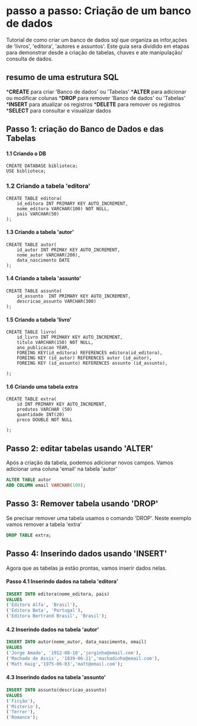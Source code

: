 # passo a passo: Criação de um banco de dados
Tutorial de como criar um banco de dados sql que organiza as infor,ações de 'livros', 'editora', 'autores e assuntos'.
Este guia sera dividido em etapas para demonstrar desde a criação de tabelas, chaves e ate manipulação/ consulta de dados.

## resumo de uma estrutura SQL
*__CREATE__ para criar 'Banco de dados' ou 'Tabelas'
*__ALTER__ para adicionar ou modificar colunas
*__DROP__ para remover 'Banco de dados' ou 'Tabelas'
*__INSERT__ para atualizar os registros
*__DELETE__ para remover os registros
*__SELECT__ para consultar e visualizar dados

## Passo 1: criação do Banco de Dados e das Tabelas
#### 1.1 Criando o DB

```
CREATE DATABASE biblioteca;
USE biblioteca;
```

### 1.2 Criando a tabela 'editora'
```
CREATE TABLE editora(
    id_editora INT PRIMARY KEY AUTO_INCREMENT,
    nome_editora VARCHAR(100) NOT NULL,
    pais VARCHAR(50)
);
```

#### 1.3 Criando a tabela 'autor'
```
CREATE TABLE autor(
    id_autor INT PRIMAY KEY AUTO_INCREMENT,
    nome_autor VARCHAR(200),
    data_nascimento DATE
);
```

#### 1.4 Criando a tabela 'assunto'
```
CREATE TABLE assunto(
    id_assunto  INT PRIMARY KEY AUTO_INCREMENT,
    descricao_assunto VARCHAR(300)
);
```
#### 1.5 Criando a tabela 'livro'
```
CREATE TABLE livro(
    id_livro INT PRIMARY KEY AUTO_INCREMENT,
    titulo VARCHAR(150) NOT NULL,
    ano_publicacao YEAR,
    FOREING KEY(id_editora) REFERENCES editora(id_editora),
    FOREING KEY (id_autor) REFERENCES autor (id_autor),
    FOREING KEY (id_assunto) REFERENCES assunto (id_assunto),

);
```
#### 1.6 Criando uma tabela extra
```
CREATE TABLE extra(
    id INT PRIMARY KEY AUTO_INCREMENT,
    produtos VARCHAR (50)
    quantidade INT(20)
    preco DOUBLE NOT NULL

);

```

## Passo 2: editar tabelas usando 'ALTER' 
Após a criação da tabela, podemos adicionar novos campos. Vamos adicionar uma coluna 'email' na tabela 'autor'

```SQL
ALTER TABLE autor
ADD COLUMN email VARCHAR(100);
```

## Passo 3: Remover tabela usando 'DROP'
Se precisar remover uma tabela usamos o comando 'DROP'.
Neste exemplo vamos remover a tabela 'extra'

```SQL
DROP TABLE extra;
```

## Passo 4: Inserindo dados usando 'INSERT'
Agora que as tabelas ja estão prontas, vamos inserir dados nelas.

#### Passo 4.1 Inserindo dados na tabela 'editora'
```SQL
INSERT INTO editora(nome_editora, pais)
VALUES
('Editora Alfa', 'Brasil'),
('Editora Beta', 'Portugal'),
('Editora Bertrand Brasil', 'Brasil');
```

#### 4.2 Inserindo dados na tabela 'autor'
```SQL
INSERT INTO autor(nome_autor, data_nascimento, email)
VALUES
('Jorge Amado', '1912-08-10','jorginho@email.com'),
('Machado de Assis', '1839-06-21','machadinho@email.com'),
('Matt Haig','1975-06-03','matt@email.com');
```

#### 4.3 Inserindo dados na tabela 'assunto'
```SQL
INSERT INTO assunto(descricao_assunto)
VALUES
('Ficção'),
('Misterio'),
('Terror'),
('Romance');
```